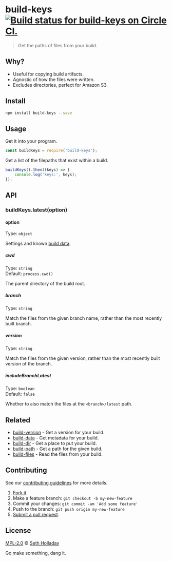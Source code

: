# build-keys [![Build status for build-keys on Circle CI.](https://img.shields.io/circleci/project/sholladay/build-keys/master.svg "Circle Build Status")](https://circleci.com/gh/sholladay/build-keys "Build Keys Builds")

> Get the paths of files from your build.

## Why?

 - Useful for copying build artifacts.
 - Agnostic of how the files were written.
 - Excludes directories, perfect for Amazon S3.

## Install

```sh
npm install build-keys --save
```

## Usage

Get it into your program.

```js
const buildKeys = require('build-keys');
```

Get a list of the filepaths that exist within a build.

```js
buildKeys().then((keys) => {
    console.log('keys:', keys);
});
```

## API

### buildKeys.latest(option)

#### option

Type: `object`

Settings and known [build data](https://github.com/sholladay/build-data).

##### cwd

Type: `string`<br>
Default: `process.cwd()`

The parent directory of the build root.

##### branch

Type: `string`

Match the files from the given branch name, rather than the most recently built branch.

##### version

Type: `string`

Match the files from the given version, rather than the most recently built version of the branch.

##### includeBranchLatest

Type: `boolean`<br>
Default: `false`

Whether to also match the files at the `<branch>/latest` path.

## Related

 - [build-version](https://github.com/sholladay/build-version) - Get a version for your build.
 - [build-data](https://github.com/sholladay/build-data) - Get metadata for your build.
 - [build-dir](https://github.com/sholladay/build-dir) - Get a place to put your build.
 - [build-path](https://github.com/sholladay/build-path) - Get a path for the given build.
 - [build-files](https://github.com/sholladay/build-files) - Read the files from your build.

## Contributing

See our [contributing guidelines](https://github.com/sholladay/build-keys/blob/master/CONTRIBUTING.md "The guidelines for participating in this project.") for more details.

1. [Fork it](https://github.com/sholladay/build-keys/fork).
2. Make a feature branch: `git checkout -b my-new-feature`
3. Commit your changes: `git commit -am 'Add some feature'`
4. Push to the branch: `git push origin my-new-feature`
5. [Submit a pull request](https://github.com/sholladay/build-keys/compare "Submit code to this project for review.").

## License

[MPL-2.0](https://github.com/sholladay/build-keys/blob/master/LICENSE "The license for build-keys.") © [Seth Holladay](http://seth-holladay.com "Author of build-keys.")

Go make something, dang it.
